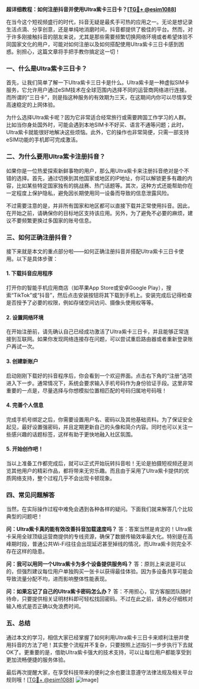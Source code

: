 **超详细教程：如何注册抖音并使用Ultra紫卡三日卡？[[TG💪+ @esim1088](https://t.me/s/esim1088)]**

在当今这个短视频盛行的时代，抖音无疑是最炙手可热的应用之一。无论是想记录生活点滴、分享创意，还是单纯地消磨时间，抖音都提供了极佳的平台。然而，对于许多刚接触抖音的朋友来说，尤其是那些需要频繁切换网络环境或者希望体验不同国家文化的用户，可能对如何注册以及如何搭配使用Ultra紫卡三日卡感到困惑。别担心，这篇文章将手把手教你搞定这一切！

### 一、什么是Ultra紫卡三日卡？

首先，让我们简单了解一下Ultra紫卡三日卡是什么。Ultra紫卡是一种虚拟SIM卡服务，它允许用户通过eSIM技术在全球范围内选择不同的运营商网络进行连接。而所谓的“三日卡”，则是指这种服务的有效期为三天，在这期间内你可以尽情享受高速稳定的上网体验。

为什么选择Ultra紫卡呢？因为它非常适合经常旅行或需要跨国工作学习的人群。比如当你身处国外时，可能会遇到本地SIM卡不好买、语言不通等问题；此时，Ultra紫卡就能很好地解决这些烦恼。此外，它的操作也非常简便，只需一部支持eSIM功能的手机即可完成激活。

### 二、为什么要用Ultra紫卡注册抖音？

如果你是一位热爱探索新鲜事物的用户，那么用Ultra紫卡来注册抖音绝对是个不错的选择。首先，通过切换到其他国家或地区的IP地址，你可以解锁更多有趣的内容，比如某些特定国家独有的挑战赛、热门话题等。其次，这种方式还能帮助你在一定程度上保护隐私，避免因长期使用同一设备而导致的信息泄露风险。

不过需要注意的是，并非所有国家和地区都可以直接下载并正常使用抖音。因此，在开始之前，请确保你的目标地区支持该应用。另外，为了避免不必要的麻烦，建议不要频繁更换过多国家的账号信息。

### 三、如何正确注册抖音？

接下来就是本文的重点部分啦——如何正确注册抖音并搭配Ultra紫卡三日卡使用。以下是具体步骤：

#### 1. 下载抖音应用程序
打开你的智能手机应用商店（如苹果App Store或安卓Google Play），搜索“TikTok”或“抖音”，然后点击安装按钮将其下载到手机上。安装完成后记得检查是否授予了必要的权限，例如存储空间访问、摄像头使用权等等。

#### 2. 设置网络环境
在开始注册前，请先确认自己已经成功激活了Ultra紫卡三日卡，并且能够正常连接到互联网。如果你发现网络连接存在问题，可以尝试重启路由器或者重新登录账户再试一次。

#### 3. 创建新账户
启动刚刚下载好的抖音程序后，你会看到一个欢迎界面。点击右下角的“注册”选项进入下一步。通常情况下，系统会要求输入手机号码作为身份验证手段。这里非常重要的一点是，尽量选择与你想模拟位置相匹配的号码归属地号码哦！

#### 4. 完善个人信息
完成手机号绑定之后，你需要设置用户名、密码以及其他基础资料。为了保证安全起见，最好设置强密码，并且定期更新自己的头像和简介内容。同时也可以关注一些感兴趣的话题标签，这样有助于更快地融入社区氛围。

#### 5. 开始创作吧！
当以上准备工作都完成后，就可以正式开始玩转抖音啦！无论是拍摄短视频还是浏览其他用户的精彩作品，都将带来无穷乐趣。而且由于采用了Ultra紫卡提供的优质网络支持，整个过程几乎不会出现卡顿现象。

### 四、常见问题解答

当然，在实际操作过程中难免会遇到各种各样的疑问。下面我们就来解答几个比较典型的问题吧！

**问：Ultra紫卡真的能有效改善抖音加载速度吗？**
答：答案当然是肯定的！Ultra紫卡采用全球顶级运营商提供的专线资源，确保了数据传输效率最大化。特别是在高峰期时段，普通公共Wi-Fi往往会出现延迟甚至掉线的情况，而Ultra紫卡则完全不存在这样的隐患。

**问：我可以用同一个Ultra紫卡为多个设备提供服务吗？**
答：原则上来说是可以的，但强烈建议每位用户单独购买一张卡以获得最佳体验。因为多设备共享可能会导致流量分配不均，进而影响整体性能表现。

**问：如果忘记了自己的Ultra紫卡密码怎么办？**
答：不用担心，官方客服团队随时待命，只要提供相关证明材料即可轻松找回密码。不过在此之前，请务必仔细核对输入格式是否正确以免浪费时间。

### 五、总结

通过本文的学习，相信大家已经掌握了如何利用Ultra紫卡三日卡来顺利注册并使用抖音的方法了吧！其实整个流程并不复杂，只要按照上述指引一步步执行下去就OK了。更重要的是，借助Ultra紫卡强大的技术支持，可以让每位用户都能享受到更加流畅便捷的服务体验。

最后再次提醒大家，在享受科技带来的便利之余也要注意遵守法律法规及相关平台规则哦！[[TG💪+ @esim1088](https://t.me/s/esim1088)] 
![Image](https://i.postimg.cc/4NQfJmqS/Snipaste-2025-05-13-00-14-12.png)]